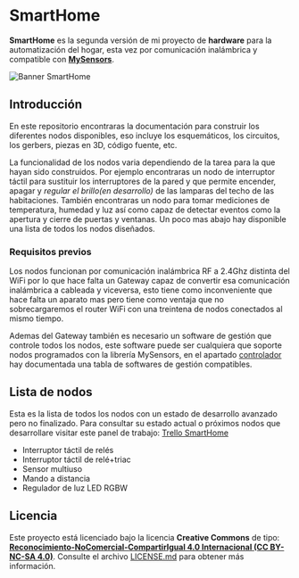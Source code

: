 # SmartHome

**SmartHome** es la segunda versión de mi proyecto de **hardware** para la automatización del hogar, esta vez por comunicación inalámbrica y compatible con [**MySensors**](https://github.com/mysensors/MySensors/tree/master).

![Banner SmartHome](https://raw.github.com/giltesa/SmartHome/blob/master/banner.png)


## Introducción

En este repositorio encontraras la documentación para construir los diferentes nodos disponibles, eso incluye los esquemáticos, los circuitos, los gerbers, piezas en 3D, código fuente, etc.

La funcionalidad de los nodos varia dependiendo de la tarea para la que hayan sido construidos. Por ejemplo encontraras un nodo de interruptor táctil para sustituir los interruptores de la pared y que permite encender, apagar y *regular el brillo(en desarrollo)* de las lamparas del techo de las habitaciones. También encontraras un nodo para tomar mediciones de temperatura, humedad y luz así como capaz de detectar eventos como la apertura y cierre de puertas y ventanas. Un poco mas abajo hay disponible una lista de todos los nodos diseñados.


### Requisitos previos

Los nodos funcionan por comunicación inalámbrica RF a 2.4Ghz distinta del WiFi por lo que hace falta un Gateway capaz de convertir esa comunicación inalámbrica a cableada y viceversa, esto tiene como inconveniente que hace falta un aparato mas pero tiene como ventaja que no sobrecargaremos el router WiFi con una treintena de nodos conectados al mismo tiempo.

Ademas del Gateway también es necesario un software de gestión que controle todos los nodos, este software puede ser cualquiera que soporte nodos programados con la librería MySensors, en el apartado [controlador](https://www.mysensors.org/controller) hay documentada una tabla de softwares de gestión compatibles.


## Lista de nodos

Esta es la lista de todos los nodos con un estado de desarrollo avanzado pero no finalizado. Para consultar su estado actual o próximos nodos que desarrollare visitar este panel de trabajo: [Trello SmartHome](https://trello.com/b/6nWJ42Qx/smarthome)

* Interruptor táctil de relés
* Interruptor táctil de relé+triac
* Sensor multiuso
* Mando a distancia
* Regulador de luz LED RGBW


## Licencia

Este proyecto está licenciado bajo la licencia **Creative Commons** de tipo: **[Reconocimiento-NoComercial-CompartirIgual 4.0 Internacional (CC BY-NC-SA 4.0)](https://creativecommons.org/licenses/by-nc-sa/3.0/deed.es_ES)**. Consulte el archivo [LICENSE.md](LICENSE.md) para obtener más información.